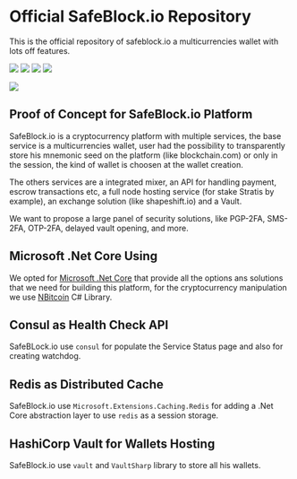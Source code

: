 # Official SafeBlock.io Repository
This is the official repository of safeblock.io a multicurrencies wallet with lots off features.

![](https://img.shields.io/badge/netcore-v2.1-brightgreen.svg?longCache=true) ![](https://img.shields.io/badge/bootstrap-4.1.1-blue.svg?longCache=true) ![](https://img.shields.io/badge/nbitcoin-4.1.1.7-lightgray.svg?longCache=true) ![](https://img.shields.io/badge/BCrypt.Net--Next-2.1.3-lightgray.svg?longCache=true)

![](https://pix.watch/_NDYc1/L2lmib.png)

## Proof of Concept for SafeBlock.io Platform
SafeBlock.io is a cryptocurrency platform with multiple services, the base service is a multicurrencies wallet, user had the possibility to transparently store his mnemonic seed on the platform (like blockchain.com) or only in the session, the kind of wallet is choosen at the wallet creation.

The others services are a integrated mixer, an API for handling payment, escrow transactions etc, a full node hosting service (for stake Stratis by example), an exchange solution (like shapeshift.io) and a Vault.

We want to propose a large panel of security solutions, like PGP-2FA, SMS-2FA, OTP-2FA, delayed vault opening, and more.

## Microsoft .Net Core Using
We opted for [Microsoft .Net Core](https://www.microsoft.com/net/learn/dotnet/what-is-dotnet) that provide all the options ans solutions that we need for building this platform, for the cryptocurrency manipulation we use [NBitcoin](https://github.com/MetacoSA/NBitcoin) C# Library.

## Consul as Health Check API
SafeBLock.io use `consul` for populate the Service Status page and also for creating watchdog.

## Redis as Distributed Cache
SafeBlock.io use `Microsoft.Extensions.Caching.Redis` for adding a .Net Core abstraction layer to use `redis` as a session storage.

## HashiCorp Vault for Wallets Hosting
SafeBlock.io use `vault` and `VaultSharp` library to store all his wallets.

